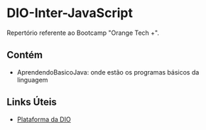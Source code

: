 # DIO-Inter-JavaScript
Repertório referente ao Bootcamp "Orange Tech +". 

## Contém 
 - AprendendoBasicoJava: onde estão os programas básicos da linguagem

## Links Úteis 
 - [Plataforma da DIO](https://web.dio.me)
